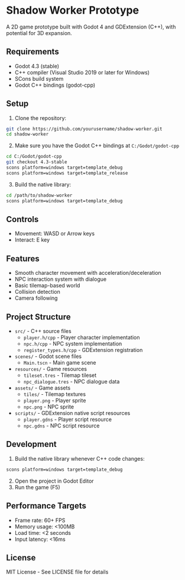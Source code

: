 # Shadow Worker Prototype

A 2D game prototype built with Godot 4 and GDExtension (C++), with potential for 3D expansion.

## Requirements

- Godot 4.3 (stable)
- C++ compiler (Visual Studio 2019 or later for Windows)
- SCons build system
- Godot C++ bindings (godot-cpp)

## Setup

1. Clone the repository:
```bash
git clone https://github.com/yourusername/shadow-worker.git
cd shadow-worker
```

2. Make sure you have the Godot C++ bindings at `C:/Godot/godot-cpp`
```bash
cd C:/Godot/godot-cpp
git checkout 4.3-stable
scons platform=windows target=template_debug
scons platform=windows target=template_release
```
3. Build the native library:
```bash
cd /path/to/shadow-worker
scons platform=windows target=template_debug
```

## Controls

- Movement: WASD or Arrow keys
- Interact: E key

## Features

- Smooth character movement with acceleration/deceleration
- NPC interaction system with dialogue
- Basic tilemap-based world
- Collision detection
- Camera following

## Project Structure

- `src/` - C++ source files
  - `player.h/cpp` - Player character implementation
  - `npc.h/cpp` - NPC system implementation
  - `register_types.h/cpp` - GDExtension registration
- `scenes/` - Godot scene files
  - `Main.tscn` - Main game scene
- `resources/` - Game resources
  - `tileset.tres` - Tilemap tileset
  - `npc_dialogue.tres` - NPC dialogue data
- `assets/` - Game assets
  - `tiles/` - Tilemap textures
  - `player.png` - Player sprite
  - `npc.png` - NPC sprite
- `scripts/` - GDExtension native script resources
  - `player.gdns` - Player script resource
  - `npc.gdns` - NPC script resource

## Development

1. Build the native library whenever C++ code changes:
```bash
scons platform=windows target=template_debug
```

2. Open the project in Godot Editor
3. Run the game (F5)

## Performance Targets

- Frame rate: 60+ FPS
- Memory usage: <100MB
- Load time: <2 seconds
- Input latency: <16ms

## License

MIT License - See LICENSE file for details 